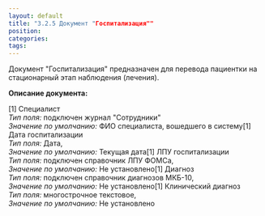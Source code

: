 ```yaml
---
layout: default
title: "3.2.5 Документ "Госпитализация""
position: 
categories: 
tags: 
---
```


Документ "Госпитализация" предназначен для перевода пациентки на стационарный этап наблюдения (лечения).

**Описание документа:**

[1] Специалист  
*Тип поля:* подключен журнал "Сотрудники"  
*Значение по умолчанию:* ФИО специалиста, вошедшего в систему[1] Дата госпитализации  
*Тип поля:* Дата,  
*Значение по умолчанию:* Текущая дата[1] ЛПУ госпитализации  
*Тип поля:* подключен справочник ЛПУ ФОМСа,  
*Значение по умолчанию:* Не установлено[1] Диагноз  
*Тип поля:* подключен справочник диагнозов МКБ-10,  
*Значение по умолчанию:* Не установлено[1] Клинический диагноз  
*Тип поля:* многострочное текстовое,  
*Значение по умолчанию:* Не установлено 

